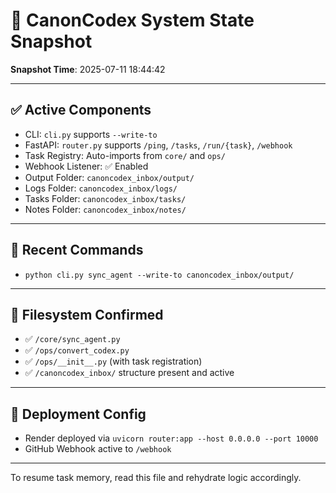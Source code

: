 # 🧠 CanonCodex System State Snapshot
**Snapshot Time**: 2025-07-11 18:44:42

---

## ✅ Active Components
- CLI: `cli.py` supports `--write-to`
- FastAPI: `router.py` supports `/ping`, `/tasks`, `/run/{task}`, `/webhook`
- Task Registry: Auto-imports from `core/` and `ops/`
- Webhook Listener: ✅ Enabled
- Output Folder: `canoncodex_inbox/output/`
- Logs Folder: `canoncodex_inbox/logs/`
- Tasks Folder: `canoncodex_inbox/tasks/`
- Notes Folder: `canoncodex_inbox/notes/`

---

## 🧪 Recent Commands
- `python cli.py sync_agent --write-to canoncodex_inbox/output/`

---

## 📂 Filesystem Confirmed
- ✅ `/core/sync_agent.py`
- ✅ `/ops/convert_codex.py`
- ✅ `/ops/__init__.py` (with task registration)
- ✅ `/canoncodex_inbox/` structure present and active

---

## 🚀 Deployment Config
- Render deployed via `uvicorn router:app --host 0.0.0.0 --port 10000`
- GitHub Webhook active to `/webhook`

---

To resume task memory, read this file and rehydrate logic accordingly.

